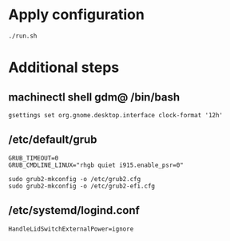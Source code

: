 # Apply configuration
```./run.sh```

# Additional steps

## machinectl shell gdm@ /bin/bash
```
gsettings set org.gnome.desktop.interface clock-format '12h'
```

## /etc/default/grub
```
GRUB_TIMEOUT=0
GRUB_CMDLINE_LINUX="rhgb quiet i915.enable_psr=0"

sudo grub2-mkconfig -o /etc/grub2.cfg
sudo grub2-mkconfig -o /etc/grub2-efi.cfg
```

## /etc/systemd/logind.conf
```
HandleLidSwitchExternalPower=ignore
```

